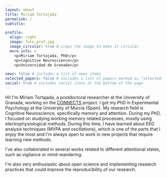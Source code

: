 ```yaml
---
layout: about
title: Miriam Tortajada
permalink: /
subtitle:

profile:
  align: right
  image: foto_prof.jpg
  image_circular: true # crops the image to make it circular
  more_info: >
    <p>Miriam Tortajada, PhD</p>
    <p>Cognitive Neuroscience</p>
    <p>Universidad de Granada</p>

news: false # includes a list of news items
selected_papers: false # includes a list of papers marked as "selected={true}"
social: true # includes social icons at the bottom of the page
---
```


Hi! I'm Miriam Tortajada, a postdoctoral researcher at the University of Granada, working on the [CONNECTS](https://sites.google.com/view/connects-site/about-connects?authuser=0) project. I got my PhD in Experimental Psychology at the University of Murcia (Spain). My research field is Cognitive Neuroscience, specifically memory and attention. During my PhD, I focused on studying working memory related processes, mostly using electrophysiological methods. During this time, I have learned about EEG analysis techniques (MVPA and oscillations), which is one of the parts that I enjoy the most and I'm always open to work in new projects that require learning new methods.

I've also collaborated in several works related to different attentional states, such as vigilance or mind-wandering.

I'm also very enthusiastic about open science and implementing research practices that could improve the reproducibility of our research.
